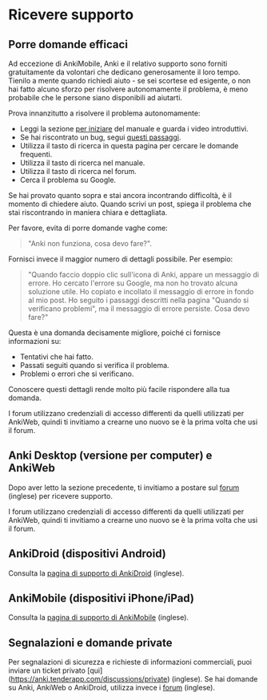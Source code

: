 # Ricevere supporto

## Porre domande efficaci

Ad eccezione di AnkiMobile, Anki e il relativo supporto sono forniti gratuitamente
da volontari che dedicano generosamente il loro tempo. Tienilo a mente
quando richiedi aiuto - se sei scortese ed esigente, o non hai fatto alcuno sforzo
per risolvere autonomamente il problema, è meno probabile
che le persone siano disponibili ad aiutarti.

Prova innanzitutto a risolvere il problema autonomamente:

- Leggi la sezione [per iniziare](./getting-started.md) del manuale e guarda i video introduttivi.
- Se hai riscontrato un bug, segui [questi passaggi](./troubleshooting.md).
- Utilizza il tasto di ricerca in questa pagina per cercare le domande frequenti.
- Utilizza il tasto di ricerca nel manuale.
- Utilizza il tasto di ricerca nel forum.
- Cerca il problema su Google.

Se hai provato quanto sopra e stai ancora incontrando difficoltà, è il momento di chiedere aiuto.
Quando scrivi un post, spiega il problema che stai riscontrando in maniera chiara e dettagliata.

Per favore, evita di porre domande vaghe come:

> "Anki non funziona, cosa devo fare?".

Fornisci invece il maggior numero di dettagli possibile. Per esempio:

> "Quando faccio doppio clic sull'icona di Anki, appare un messaggio di errore.
> Ho cercato l'errore su Google, ma non ho trovato alcuna soluzione utile. Ho copiato
> e incollato il messaggio di errore in fondo al mio post. Ho seguito i passaggi
> descritti nella pagina "Quando si verificano problemi", ma il messaggio di errore persiste.
> Cosa devo fare?"

Questa è una domanda decisamente migliore, poiché ci fornisce informazioni su:

- Tentativi che hai fatto.
- Passati seguiti quando si verifica il problema.
- Problemi o errori che si verificano.

Conoscere questi dettagli rende molto più facile rispondere alla tua domanda.

I forum utilizzano credenziali di accesso differenti da quelli utilizzati per AnkiWeb,
quindi ti invitiamo a crearne uno nuovo se è la prima volta che usi il forum.

## Anki Desktop (versione per computer) e AnkiWeb

Dopo aver letto la sezione precedente, ti invitiamo a postare sul
[forum](https://forums.ankiweb.net) (inglese) per ricevere supporto.

I forum utilizzano credenziali di accesso differenti da quelli utilizzati per AnkiWeb,
quindi ti invitiamo a crearne uno nuovo se è la prima volta che usi il forum.

## AnkiDroid (dispositivi Android)

Consulta la [pagina di supporto di AnkiDroid](https://docs.ankidroid.org/help.html) (inglese).

## AnkiMobile (dispositivi iPhone/iPad)

Consulta la [pagina di supporto di AnkiMobile](https://docs.ankimobile.net/support.html) (inglese).

## Segnalazioni e domande private

Per segnalazioni di sicurezza e richieste di informazioni commerciali,
puoi inviare un ticket privato [qui] (https://anki.tenderapp.com/discussions/private) (inglese).
Se hai domande su Anki, AnkiWeb o AnkiDroid, utilizza invece i [forum](https://forums.ankiweb.net) (inglese).
